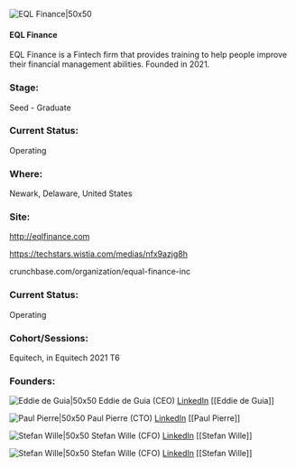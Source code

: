 

![EQL Finance|50x50](https://apimg.techstars.com/connect/images/image_files/6191d73a95af3000088cdaf3/original/EQL_Square_Logo.jpg)

#### EQL Finance
EQL Finance is a Fintech firm that provides training to help people improve their financial management abilities. Founded in 2021.

### Stage: 
Seed - Graduate 

### Current Status: 
Operating

### Where:
Newark, Delaware, United States

### Site:
http://eqlfinance.com

https://techstars.wistia.com/medias/nfx9azjg8h

crunchbase.com/organization/equal-finance-inc

### Current Status: 
Operating

### Cohort/Sessions: 
Equitech, in Equitech 2021 T6

### Founders: 

![Eddie de Guia|50x50](https://apimg.techstars.com/connect/images/image_files/6191d29e95af3000088cdaea/original/good-picture-eddie2.jpg) Eddie de Guia (CEO) [LinkedIn](https://linkedin.com/in/eddiedeguia) [[Eddie de Guia]]

![Paul Pierre|50x50](https://www.f6s.com/content-resource/profiles/2881272_th2.jpg) Paul Pierre (CTO) [LinkedIn](https://linkedin.com/in/paulpierre) [[Paul Pierre]]

![Stefan Wille|50x50](https://www.f6s.com/static-resource/images/profile-placeholder-user.jpg) Stefan Wille (CFO) [LinkedIn](https://linkedin.com/in/stefanwille) [[Stefan Wille]]

![Stefan Wille|50x50]() Stefan Wille (CFO) [LinkedIn](https://) [[Stefan Wille]]


